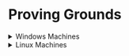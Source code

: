 # Proving Grounds

<details>

<summary>Windows Machines</summary>

* [ ] HelpDesk
* [ ] Squid
* [ ] Slort
* [ ] AuthBy
* [x] [UT99](https://lojique.gitbook.io/windows/v/ut99/)
* [x] [MeatHead](https://lojique.gitbook.io/windows/v/meathead/)
* [ ] Jacko
* [ ] Medjed
* [x] [Algeron](https://lojique.gitbook.io/windows/v/algernon-1/)
* [x] [Hutch](https://lojique.gitbook.io/windows/v/hutch/)
* [ ] Shenzi
* [ ] DVR4
* [x] [Internal](https://lojique.gitbook.io/windows/v/internal/)
* [ ] Craft
* [ ] Vault
* [ ] BillyBoss

</details>

<details>

<summary>Linux Machines</summary>

* [x] ClamAV
* [ ] Tico
* [ ] Fail
* [ ] Nibbles
* [ ] Banzai
* [ ] Hunit
* [ ] Zino
* [ ] Peppo
* [ ] Dibble
* [ ] Hetemit
* [ ] Sybaris
* [ ] ZenPhoto
* [ ] Readys
* [ ] Nukem
* [ ] Walla
* [ ] Pelican
* [ ] Snookums
* [ ] Exfiltrated
* [ ] Twiggy
* [ ] Bratarina
* [ ] BlackGate
* [ ] Sirol

</details>
